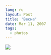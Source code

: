 ```yaml
---
lang: ru
layout: Post
title: 'Весна'
date: Mar 11, 2007
tags:
  - photos
---
```


![](photo://Sapegin_Artem_20D_2007-03-08_278-7862)
